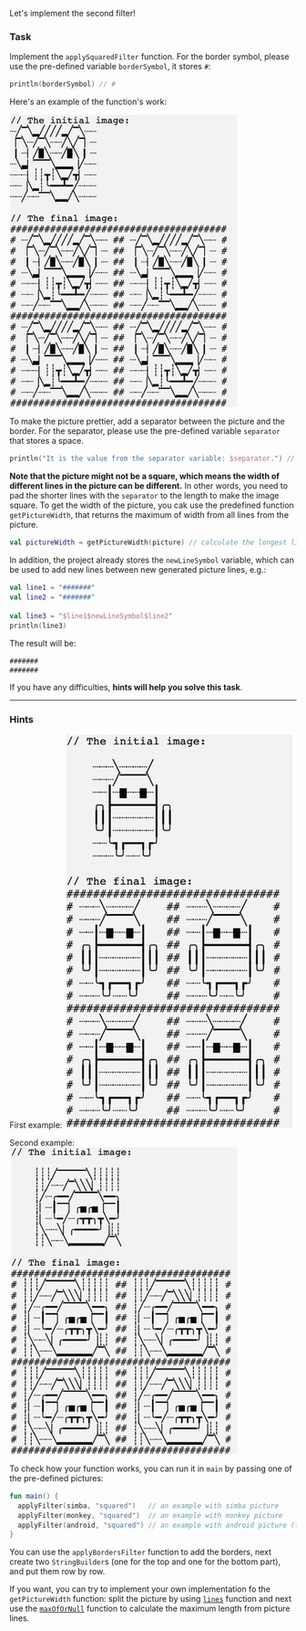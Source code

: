 Let's implement the second filter!

### Task

Implement the `applySquaredFilter` function.
For the border symbol, please use the pre-defined variable `borderSymbol`, it stores `#`:
```kotlin
println(borderSymbol) // #
```

<div class="hint" title="Push me to see an example of applySquaredFilter work">

Here's an example of the function's work:
<p>
    <img src="../../utils/src/main/resources/images/part1/almost.done/when_hint_2.png" alt="Example of the function's work" width="400"/>
</p>
</div>

To make the picture prettier, add a separator between the picture and the border.
For the separator, please use the pre-defined variable `separator` that stores a space.
```kotlin
println("It is the value from the separator variable: $separator.") // It is the value from the separator variable:  .
```

**Note that the picture might not be a square, which means the width of different lines in the picture can be different.**
In other words, you need to pad the shorter lines with the `separator` to the length to make the image square.
To get the width of the picture, you cak use the predefined function `getPictureWidth`,
that returns the maximum of width from all lines from the picture.

<div class="hint" title="Push me to see an example of getPictureWidth work">

```kotlin
val pictureWidth = getPictureWidth(picture) // calculate the longest line from the picture and returns it's width
```

In addition, the project already stores the `newLineSymbol` variable, which can be used to add new lines between new generated picture lines, e.g.:
```kotlin
val line1 = "#######"
val line2 = "#######"

val line3 = "$line1$newLineSymbol$line2"
println(line3)
```

The result will be:
```text
#######
#######
```
</div>

If you have any difficulties, **hints will help you solve this task**.

----

### Hints

<div class="hint" title="Push me to see several examples how applySquaredFilter function should work">

First example:
<img src="../../utils/src/main/resources/images/part1/almost.done/examples/squared/android.png" alt="Example of the function's work" width="400"/>

Second example:
<img src="../../utils/src/main/resources/images/part1/almost.done/examples/squared/monkey.png" alt="Example of the function's work" width="400"/>
</div>

<div class="hint" title="Push me to learn how to run the applySquaredFilter function with pre-defined pictures">

To check how your function works, you can run it in <code>main</code> by passing one of the pre-defined pictures:

```kotlin
fun main() {
  applyFilter(simba, "squared")   // an example with simba picture
  applyFilter(monkey, "squared")  // an example with monkey picture
  applyFilter(android, "squared") // an example with android picture (this picture has different length of lines)
}
```
</div>


<div class="hint" title="Push me to learn the main idea of the algorithm">

You can use the `applyBordersFilter` function to add the borders, next 
create two `StringBuilder`s (one for the top and one for the bottom part), 
and put them row by row.
</div>

<div class="hint" title="Push me to learn how to implement the getPictureWidth function by my own">

If you want, you can try to implement your own implementation fo the `getPictureWidth` function:
split the picture by using <a href="https://kotlinlang.org/api/latest/jvm/stdlib/kotlin.text/lines.html">`lines`</a> function
and next use the <a href="https://kotlinlang.org/api/latest/jvm/stdlib/kotlin.text/max-of-or-null.html">`maxOfOrNull`</a> function to calculate
the maximum length from picture lines.
</div>

